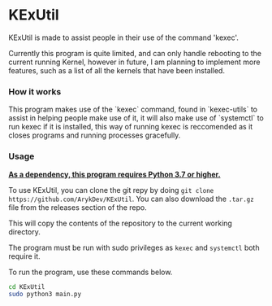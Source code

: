 <h1>KExUtil</h1>

KExUtil is made to assist people in their use of the command 'kexec'.

Currently this program is quite limited, and can only handle rebooting to the current running Kernel, however in future, I am planning to implement more features, such as a list of all the kernels that have been installed.

<h3>How it works</h3>
This program makes use of the `kexec` command, found in `kexec-utils` to assist in helping people make use of it, it will also make use of `systemctl` to run kexec if it is installed, this way of running kexec is reccomended as it closes programs and running processes gracefully.

<h3>Usage</h3>
<b><u>As a dependency, this program requires Python 3.7 or higher.</u></b>

To use KExUtil, you can clone the git repy by doing 
`git clone https://github.com/ArykDev/KExUtil`.
You can also download the `.tar.gz` file from the releases section of the repo.

This will copy the contents of the repository to the current working directory.

The program must be run with sudo privileges as `kexec` and `systemctl` both require it.

To run the program, use these commands below.

```sh
cd KExUtil
sudo python3 main.py
```


